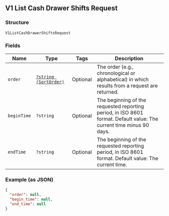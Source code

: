 ## V1 List Cash Drawer Shifts Request

### Structure

`V1ListCashDrawerShiftsRequest`

### Fields

| Name | Type | Tags | Description |
|  --- | --- | --- | --- |
| `order` | [`?string (SortOrder)`](/doc/models/sort-order.md) | Optional | The order (e.g., chronological or alphabetical) in which results from a request are returned. |
| `beginTime` | `?string` | Optional | The beginning of the requested reporting period, in ISO 8601 format. Default value: The current time minus 90 days. |
| `endTime` | `?string` | Optional | The beginning of the requested reporting period, in ISO 8601 format. Default value: The current time. |

### Example (as JSON)

```json
{
  "order": null,
  "begin_time": null,
  "end_time": null
}
```

